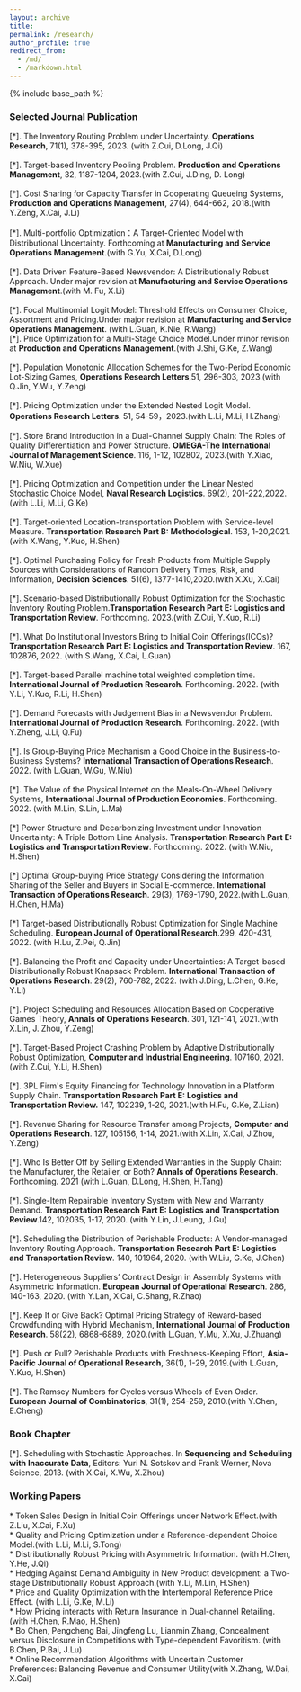 ```yaml
---
layout: archive
title: 
permalink: /research/
author_profile: true
redirect_from:
  - /md/
  - /markdown.html
---
```


{% include base_path %}

### Selected Journal Publication
[\*]. The Inventory Routing Problem under Uncertainty. **Operations Research**, 71(1), 378-395, 2023. (with Z.Cui, D.Long, J.Qi)<br/><br/>
[\*]. Target-based Inventory Pooling Problem. **Production and Operations Management**, 32, 1187-1204, 2023.(with Z.Cui, J.Ding, D. Long)<br/><br/>
[\*]. Cost Sharing for Capacity Transfer in Cooperating Queueing Systems, **Production and Operations Management**, 27(4), 644-662, 2018.(with Y.Zeng, X.Cai, J.Li)<br/><br/>
[\*].	Multi-portfolio Optimization：A Target-Oriented Model with Distributional Uncertainty. Forthcoming at **Manufacturing and Service Operations Management**.(with G.Yu, X.Cai, D.Long)<br/><br/>
[\*].	Data Driven Feature-Based Newsvendor: A Distributionally Robust Approach. Under major revision at **Manufacturing and Service Operations Management**.(with M. Fu, X.Li)<br/><br/>
[\*].	Focal Multinomial Logit Model: Threshold Effects on Consumer Choice, Assortment and Pricing.Under major revision at **Manufacturing and Service Operations Management**. (with L.Guan, K.Nie, R.Wang)<br/>
[\*]. Price Optimization for a Multi-Stage Choice Model.Under minor revision at **Production and Operations Management**.(with J.Shi, G.Ke, Z.Wang)<br/><br/>
[\*]. Population Monotonic Allocation Schemes for the Two-Period Economic Lot-Sizing Games, **Operations Research Letters**,51, 296-303, 2023.(with Q.Jin, Y.Wu, Y.Zeng)<br/><br/>
[\*]. Pricing Optimization under the Extended Nested Logit Model.  **Operations Research Letters**. 51, 54-59，2023.(with L.Li, M.Li, H.Zhang) <br/><br/>
[\*]. Store Brand Introduction in a Dual-Channel Supply Chain: The Roles of Quality Differentiation and Power Structure. **OMEGA-The International Journal of Management Science**. 116, 1-12, 102802, 2023.(with Y.Xiao, W.Niu, W.Xue) <br/><br/>
[\*]. Pricing Optimization and Competition under the Linear Nested Stochastic Choice Model, **Naval Research Logistics**. 69(2), 201-222,2022. (with L.Li, M.Li, G.Ke)<br/><br/>
[\*]. Target-oriented Location-transportation Problem with Service-level Measure. **Transportation Research Part B: Methodological**. 153, 1-20,2021. (with X.Wang, Y.Kuo, H.Shen)<br/><br/>
[\*]. Optimal Purchasing Policy for Fresh Products from Multiple Supply Sources with Considerations of Random Delivery Times, Risk, and Information, **Decision Sciences**. 51(6), 1377-1410,2020.(with X.Xu, X.Cai)<br/><br/>
[\*]. Scenario-based Distributionally Robust Optimization for the Stochastic Inventory Routing Problem.**Transportation Research Part E: Logistics and Transportation Review**. Forthcoming. 2023.(with Z.Cui, Y.Kuo, R.Li) <br/><br/>
[\*]. What Do Institutional Investors Bring to Initial Coin Offerings(ICOs)? **Transportation Research Part E: Logistics and Transportation Review**. 167, 102876, 2022. (with S.Wang, X.Cai, L.Guan)<br/><br/>
[\*].	Target-based Parallel machine total weighted completion time. **International Journal of Production Research**. Forthcoming. 2022. (with Y.Li, Y.Kuo, R.Li, H.Shen)<br/><br/>
[\*].	Demand Forecasts with Judgement Bias in a Newsvendor Problem. **International Journal of Production Research**. Forthcoming. 2022. (with Y.Zheng, J.Li, Q.Fu)<br/><br/>
[\*]. Is Group-Buying Price Mechanism a Good Choice in the Business-to-Business Systems? **International Transaction of Operations Research**. 2022. (with L.Guan, W.Gu, W.Niu)<br/><br/>
[\*]. The Value of the Physical Internet on the Meals-On-Wheel Delivery Systems, **International Journal of Production Economics**.  Forthcoming. 2022. (with M.Lin, S.Lin, L.Ma)<br/><br/>
[\*]  Power Structure and Decarbonizing Investment under Innovation Uncertainty: A Triple Bottom Line Analysis. **Transportation Research Part E: Logistics and Transportation Review**. Forthcoming. 2022. (with W.Niu, H.Shen)<br/><br/>
[\*]  Optimal Group-buying Price Strategy Considering the Information Sharing of the Seller and Buyers in Social E-commerce. **International Transaction of Operations Research**. 29(3), 1769-1790, 2022.(with L.Guan, H.Chen, H.Ma)<br/><br/>
[\*] Target-based Distributionally Robust Optimization for Single Machine Scheduling. **European Journal of Operational Research**.299, 420-431, 2022. (with H.Lu, Z.Pei, Q.Jin)<br/><br/>
[\*]. Balancing the Profit and Capacity under Uncertainties: A Target-based Distributionally Robust Knapsack Problem. **International Transaction of Operations Research**. 29(2), 760-782, 2022. (with J.Ding, L.Chen, G.Ke, Y.Li)<br/><br/>
[\*]. Project Scheduling and Resources Allocation Based on Cooperative Games Theory, **Annals of Operations Research**. 301, 121-141, 2021.(with X.Lin, J. Zhou, Y.Zeng)<br/><br/>
[\*]. Target-Based Project Crashing Problem by Adaptive Distributionally Robust Optimization, **Computer and Industrial Engineering**. 107160, 2021.(with Z.Cui, Y.Li, H.Shen)<br/><br/>
[\*]. 3PL Firm's Equity Financing for Technology Innovation in a Platform Supply Chain. **Transportation Research Part E: Logistics and Transportation Review.** 147, 102239, 1-20, 2021.(with H.Fu, G.Ke, Z.Lian)<br/><br/>
[\*]. Revenue Sharing for Resource Transfer among Projects, **Computer and Operations Research**. 127, 105156, 1-14, 2021.(with X.Lin, X.Cai, J.Zhou, Y.Zeng)<br/><br/>
[\*]. Who Is Better Off by Selling Extended Warranties in the Supply Chain: the Manufacturer, the Retailer, or Both? **Annals of Operations Research**. Forthcoming. 2021 (with L.Guan, D.Long, H.Shen, H.Tang)<br/><br/>
[\*]. Single-Item Repairable Inventory System with New and Warranty Demand. **Transportation Research Part E: Logistics and Transportation Review**.142, 102035, 1-17, 2020. (with Y.Lin, J.Leung, J.Gu)<br/><br/>
[\*]. Scheduling the Distribution of Perishable Products: A Vendor-managed Inventory Routing Approach. **Transportation Research Part E: Logistics and Transportation Review**. 140, 101964, 2020. (with W.Liu, G.Ke, J.Chen)<br/><br/>
[\*]. Heterogeneous Suppliers’ Contract Design in Assembly Systems with Asymmetric Information. **European Journal of Operational Research**. 286, 140-163, 2020. (with Y.Lan, X.Cai, C.Shang, R.Zhao)<br/><br/>
[\*]. Keep It or Give Back? Optimal Pricing Strategy of Reward-based Crowdfunding with Hybrid Mechanism, **International Journal of Production Research**. 58(22), 6868-6889, 2020.(with L.Guan, Y.Mu, X.Xu, J.Zhuang)<br/><br/>
[\*]. Push or Pull? Perishable Products with Freshness-Keeping Effort, **Asia-Pacific Journal of Operational Research**, 36(1), 1-29, 2019.(with L.Guan, Y.Kuo, H.Shen)<br/><br/>
[\*]. The Ramsey Numbers for Cycles versus Wheels of Even Order. **European Journal of Combinatorics**, 31(1), 254-259, 2010.(with Y.Chen, E.Cheng)<br/>

### Book Chapter
[\*].	Scheduling with Stochastic Approaches. In **Sequencing and Scheduling with Inaccurate Data**, Editors: Yuri N. Sotskov and Frank Werner, Nova Science, 2013. (with X.Cai, X.Wu, X.Zhou)<br/>

### Working Papers
\*	Token Sales Design in Initial Coin Offerings under Network Effect.(with Z.Liu, X.Cai, F.Xu) <br/> 
\*	Quality and Pricing Optimization under a Reference-dependent Choice Model.(with L.Li, M.Li, S.Tong) <br/>
\*	Distributionally Robust Pricing with Asymmetric Information. (with H.Chen, Y.He, J.Qi) <br/> 
\*	Hedging Against Demand Ambiguity in New Product development: a Two-stage Distributionally Robust Approach.(with Y.Li, M.Lin, H.Shen) <br/> 
\*	Price and Quality Optimization with the Intertemporal Reference Price Effect. (with L.Li, G.Ke, M.Li) <br/> 
\*	How Pricing interacts with Return Insurance in Dual-channel Retailing. (with H.Chen, R.Mao, H.Shen) <br/> 
\*	Bo Chen, Pengcheng Bai, Jingfeng Lu, Lianmin Zhang, Concealment versus Disclosure in Competitions with Type-dependent Favoritism. (with B.Chen, P.Bai, J.Lu) <br/> 
\*	Online Recommendation Algorithms with Uncertain Customer Preferences: Balancing Revenue and Consumer Utility(with X.Zhang, W.Dai, X.Cai) <br/> 
